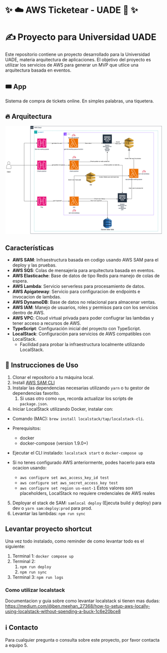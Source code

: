 # ✨ ☁️ AWS Ticketear - UADE 📖 ✨
# ✍️ Proyecto para Universidad UADE

Este repositorio contiene un proyecto desarrollado para la Universidad UADE, materia arquitectura de aplicaciones. El objetivo del proyecto es utilizar los servicios de AWS para generar un MVP que utlice una arquitectura basada en eventos.

## 🎟️ App
Sistema de compra de tickets online. En simples palabras, una tiquetera.

## 🔥 Arquitectura

![Aws Arch](assets/aws-arch.png)


## Características
- **AWS SAM**: Infraestructura basada en codigo usando AWS SAM para el deploy y las pruebas.
- **AWS SQS**: Colas de mensajeria para arquitectura basada en eventos.
- **AWS Elasticache**: Base de datos de tipo Redis para manejo de colas de espera.
- **AWS Lambda**: Servicio serverless para procesamiento de datos.
- **AWS Apigateway**: Servicio para configuracion de endpoints e invocacion de lambdas.
- **AWS DynamoDB**: Base de datos no relacional para almacenar ventas.
- **AWS IAM**: Manejo de usuarios, roles y permisos para con los servicios dentro de AWS.
- **AWS VPC**: Cloud virtual privada para poder confiugrar las lambdas y tener acceso a recursos de AWS.
- **TypeScript**: Configuración inicial del proyecto con TypeScript.
- **LocalStack**: Configuración para servicios de AWS compatibles con LocalStack.
  - Facilidad para probar la infraestructura localmente utilizando LocalStack.

## :rocket:  Instrucciones de Uso
1. Clonar el repositorio a tu máquina local.
2. Install [AWS SAM CLI](https://docs.aws.amazon.com/serverless-application-model/latest/developerguide/serverless-sam-cli-install.html)
3. Instalar las dependencias necesarias utilizando `yarn` o tu gestor de dependencias favorito.
   1. Si usas otro como `npm`, recorda actualizar los scripts de `package.json`.
4. Iniciar LocalStack utilizando Docker, instalar con:
   
 - Comando (MAC): ` brew install localstack/tap/localstack-cli `.
 - Prerequisitos:
    - docker
    - docker-compose (version 1.9.0+)
  
  - Ejecutar el CLI instalado: `localstack start` o `docker-compose up`
  - Si no tenes configurado AWS anteriormente, podes hacerlo para esta ocacion usando:
    - `aws configure set aws_access_key_id test`
    - `aws configure set aws_secret_access_key test`
    - `aws configure set region us-east-1`
    Estos valores son placeholders, LocalStack no requiere credenciales de AWS reales

5. Deployar el stack de SAM: `samlocal deploy` (Ejecuta build y deploy) para dev o `yarn sam:deploy:prod` para prod.
6. Levantar las lambdas: `npm run sync`


## Levantar proyecto shortcut

Una vez todo instalado, como reminder de como levantar todo es el siguiente:
1. Terminal 1: `docker compose up`
2. Terminal 2: 
   1. `npm run deploy`
   2. `npm run sync`
3. Terminal 3: `npm run logs`


### Como utilizar localstack

Documentacion y guia sobre como levantar localstack si tienen mas dudas: https://medium.com/@ben.meehan_27368/how-to-setup-aws-locally-using-localstack-without-spending-a-buck-1c6e20bce8

## :information_source:  Contacto
Para cualquier pregunta o consulta sobre este proyecto, por favor contacta a equipo 5.